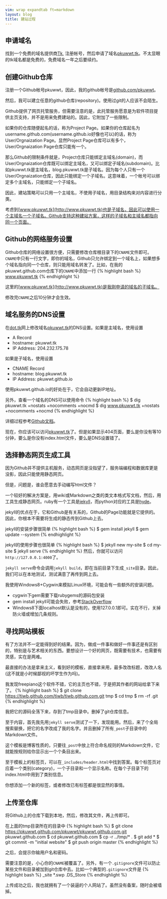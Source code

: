 ```yaml
---
vim: wrap expandtab ft=markdown
layout: blog
title: 建站过程
---
```


## 申请域名
找到一个免费的域名提供商[Tk](http://dot.tk), 注册帐号，然后申请了域名[pkuwwt.tk](http://pkuwwt.tk)。不太显眼的tk域名都是免费的，免费域名一年之后要续约。


## 创建Github仓库
注册一个Github帐号pkuwwt，因此，我的github帐号是[github.com/pkuwwt](http://github.com/pkuwwt)。

然后，我可以建立任意的github仓库(repository)。使用过git的人应该不会陌生。

Github提供了网页托管服务，但需要注意的是，此托管服务愿意是为软件项目提供主页支持，并不是用来免费建站的。因此，它附加了一些限制。

如果你的仓库随便起名的话，称为Project Page。如果你的仓库起名为username.github.com(username.github.io好像也可以)的话，称为User/Orgnaization Page。显然Project Page仓库可以有多个，User/Orgnaization Page仓库只能有一个。

那么Github的限制条件就是，Project仓库只能绑定主域名(domain)，而User/Orgnaization仓库既可以绑定主域名，又可以绑定子域名(subdomain)。比如pkuwwt.tk是主域名，blog.pkuwwt.tk是子域名。因为每个人只有一个User/Orgnaization仓库，因此只能绑定一个子域名。这意味着，一个帐号可以绑定多个主域名，只能绑定一个子域名。

因此，建站策略可以只用一个主域名，不使用子域名，用目录结构来对内容进行分类。

考虑到[www.pkuwwt.tk](http://www.pkuwwt.tk)也是子域名，因此可以使用一个主域名一个子域名。Github支持这种建站方案，这样的子域名和主域名都指向同一个页面。


## Github的网络服务设置
Github仓库的网络设置很方便，只需要修改仓库根目录下的`CNAME`文件即可。`CNAME`中只有一行文字，即你的域名，Github只允许绑定到一个域名上，如果想多个域名指向同一个仓库，则只能用域名转发了。比如，在我的pkuwwt.github.com仓库下的`CNAME`中添加一行
{% highlight bash %}
www.pkuwwt.tk
{% endhighlight %}

这里的[www.pkuwwt.tk](http://www.pkuwwt.tk)是我刚申请的域名的子域名。

修改完`CNAME`之后10分钟才会生效。

## 域名服务的DNS设置
在[dot.tk](http://dot.tk)网上修改域名[pkuwwt.tk](http://pkuwwt.tk)的DNS设置。如果是主域名，使用设置

  * A Record
  * hostname: pkuwwt.tk
  * IP Address: 204.232.175.78

如果是子域名，使用设置

  * CNAME Record
  * hostname: blog.pkuwwt.tk
  * IP Address: pkuwwt.github.io

使用pkuwwt.github.io的好处在于，它会自动更新IP地址。

另外，查看一个域名的DNS可以使用命令
{% highlight bash %}
$ dig pkuwwt.tk +nostats +nocomments +nocmd
$ dig www.pkuwwt.tk +nostats +nocomments +nocmd
{% endhighlight %}

详细过程参考[Github文档](https://help.github.com/categories/20/articles)。

现在，你应该可以访问[pkuwwt.tk](http://pkuwwt.tk)了。但是如果显示404页面，要么是你没有等10分钟，要么是你没有index.html文件，要么是DNS设置错了。

## 选择静态网页生成工具
因为Github并不提供主机服务，动态网页是没指望了，服务端编程和数据库更是没影，因此只能使用静态网页。

但是，问题是，谁会愿意去手动编写html文件？

一个较好的解决方案是，用wiki或Markdown之类的类文本格式写文档，然后，用工具生成静态网页。ruby有一个工具是[jekyll](http://jekyllrb.com/)，而python对应的工具是[hyde](http://hyde.github.io)。

jekyll的优点在于，它和Github是有关系的，Github的Page功能就是它提供的。因此，你根本不需要将生成的静态传到Github上去。

jekyll的安装步骤很简单
{% highlight bash %}
$ gem install jekyll
$ gem update --system
{% endhighlight %}

jekyll的使用步骤也很简单
{% highlight bash %}
$ jekyll new my-site
$ cd my-site
$ jekyll serve
{% endhighlight %}
然后，你就可以访问`http://127.0.0.1:4000`了。

`jekyll serve`命令会调用`jekyll build`，即在当前目录下生成`_site`目录。因此，我们可以在本地测试，测试满意了再传到网上去。

我使用Windows8+Cygwin来模拟Linux环境，可能会有一些额外的安装问题。

  * cygwin下gem需要下载rubygems的源码包安装
  * gem install jekyll可能会失败，参考[StackOverflow](http://stackoverflow.com/questions/15815574/spawn-h-not-found-while-installing-octopress-on-cygwin)
  * Windows8下面localhost默认是没有的，使用127.0.0.1即可。实在不行，关掉防火墙或增加几条规则。


## 寻找网站模板
有了方法并不一定能得到好的结果。因为，做成一件事和做好一件事还是有区别的，特别是与艺术相关的东西。要想设计一个好的网页，既需要有技术，也需要有灵感，实在是两难。

最直接的办法是拿来主义，看到好的模板，直接拿来用，最多改改标题，改改人名(这不就是小时候鄙视的坏学生作为吗)。

我发现freepiano这个软件不错，它的主页也不错，于是把其作者的网站给拿下来了。
{% highlight bash %}
$ git clone https://tiwb.github.com/tiwb/tiwb.github.com.git tmp
$ cd tmp
$ rm -rf .git
{% endhighlight %}

我把它的源码全荡下来，存到了tmp目录中。删掉了git仓库信息。

至于内容，首先我先用`jekyll serve`测试了一下，发现能用。然后，来了个全局搜索替换，把它的名字改成了我的名字。并且删掉了所有`_post`子目录中的Markdown文件。

这个模板是博客性质的，只要往`_post`中放上符合命名规则的Markdown文件，它就能按规则给你显示出一个个条目出来。

至于模板上的标签页，可以在`_includes/header.html`中找到答案。每个标签页对应着一个类别(category)，一个子目录和一个显示名称。在每个子目录下的index.html中用到了类别信息。

你想添加一个新的标签，或者修改已有标签都是很显然的事情。

## 上传至仓库
将Github上的仓库下载到本地，然后，修改其文件，再上传即可。

在上面的tmp目录所在的目录中
{% highlight bash %}
$ git clone https://pkuwwt.github.com/pkuwwt/pkuwwt.github.com.git pkuwwt.github.com
$ cd pkuwwt.github.com
$ cp -r ../tmp/* .
$ git add *
$ git commit -m "initial website"
$ git push origin master
{% endhighlight %}

之后，会提示你输用户名和密码。

需要注意的是，小心你的`CNAME`被覆盖了。另外，有一个`.gitignore`文件可以防止某些文件和目录被加到git仓库中去。比如一个典型的`.gitignore`文件是
{% highlight bash %}
_site
*.swp
.DS_Store
{% endhighlight %}

上传成功之后，我也就拥有了一个装逼的个人网站了。虽然没有备案，随时会被墙掉。

